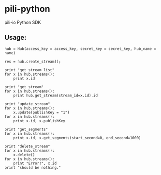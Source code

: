 pili-python
===========

pili-io Python SDK

Usage:
-------------
    hub = Hub(access_key = access_key, secret_key = secret_key, hub_name = name)

    res = hub.create_stream();

    print "get_stream_list"
    for x in hub.streams():
        print x.id

    print "get_stream"
    for x in hub.streams():
        print hub.get_stream(stream_id=x.id).id

    print "update_stream"
    for x in hub.streams():
        x.update(publishKey = "1")
    for x in hub.streams():
        print x.id, x.publishKey

    print "get_segments"
    for x in hub.streams():
        print x.id, x.get_segments(start_second=0, end_second=1000)

    print "delete_stream"
    for x in hub.streams():
        x.delete()
    for x in hub.streams():
        print "Error!", x.id
    print "should be nothing."
